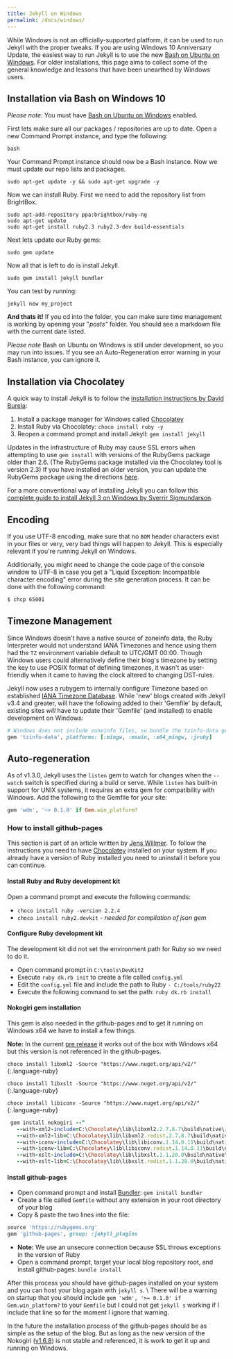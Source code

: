 ```yaml
---
title: Jekyll on Windows
permalink: /docs/windows/
---
```


While Windows is not an officially-supported platform, it can be used to run
Jekyll with the proper tweaks. If you are using Windows 10 Anniversary Update, 
the easiest way to run Jekyll is to use the new [Bash on Ubuntu on Windows](https://msdn.microsoft.com/en-us/commandline/wsl/about?f=255&MSPPError=-2147217396).
For older installations, this page aims to collect some of the general knowledge and lessons that have been unearthed by Windows users.

## Installation via Bash on Windows 10

*Please note:* You must have [Bash on Ubuntu on Windows](https://msdn.microsoft.com/en-us/commandline/wsl/about?f=255&MSPPError=-2147217396) enabled.

First lets make sure all our packages / repositories are up to date. Open a new Command Prompt instance, and type the following:

```
bash
```
Your Command Prompt instance should now be a Bash instance. Now we must update our repo lists and packages.

```
sudo apt-get update -y && sudo apt-get upgrade -y
```

Now we can install Ruby. First we need to add the repository list from BrightBox.

```
sudo apt-add-repository ppa:brightbox/ruby-ng
sudo apt-get update
sudo apt-get install ruby2.3 ruby2.3-dev build-essentials
```
Next lets update our Ruby gems:

```
sudo gem update

```

Now all that is left to do is install Jekyll.

```
sudo gem install jekyll bundler

```

You can test by running:

```
jekyll new my_project
```


**And thats it!**
If you cd into the folder, you can make sure time management is working by opening your "_posts"_ folder. You should see a markdown file with the current date listed.

*Please note* Bash on Ubuntu on Windows is still under development, so you may run into issues. If you see an Auto-Regeneration error warning in your Bash instance, you can ignore it.

## Installation via Chocolatey


A quick way to install Jekyll is to follow the [installation instructions by David Burela](https://davidburela.wordpress.com/2015/11/28/easily-install-jekyll-on-windows-with-3-command-prompt-entries-and-chocolatey/):

 1. Install a package manager for Windows called [Chocolatey](https://chocolatey.org/install)
 2. Install Ruby via Chocolatey: `choco install ruby -y`
 3. Reopen a command prompt and install Jekyll: `gem install jekyll`

Updates in the infrastructure of Ruby may cause SSL errors when attempting to use `gem install` with versions of the RubyGems package older than 2.6. (The RubyGems package installed via the Chocolatey tool is version 2.3) If you have installed an older version, you can update the RubyGems package using the directions [here][ssl-certificate-update].

[ssl-certificate-update]: http://guides.rubygems.org/ssl-certificate-update/#installing-using-update-packages

For a more conventional way of installing Jekyll you can follow this [complete guide to install Jekyll 3 on Windows by Sverrir Sigmundarson][windows-installjekyll3].

[windows-installjekyll3]: https://labs.sverrirs.com/jekyll/

## Encoding

If you use UTF-8 encoding, make sure that no `BOM` header
characters exist in your files or very, very bad things will happen to
Jekyll. This is especially relevant if you're running Jekyll on Windows.

Additionally, you might need to change the code page of the console window to UTF-8
in case you get a "Liquid Exception: Incompatible character encoding" error during
the site generation process. It can be done with the following command:

```sh
$ chcp 65001
```

## Timezone Management

Since Windows doesn't have a native source of zoneinfo data, the Ruby Interpreter would not understand IANA Timezones and hence using them had the `TZ` environment variable default to UTC/GMT 00:00.
Though Windows users could alternatively define their blog's timezone by setting the key to use POSIX format of defining timezones, it wasn't as user-friendly when it came to having the clock altered to changing DST-rules.

Jekyll now uses a rubygem to internally configure Timezone based on established [IANA Timezone Database](https://en.wikipedia.org/wiki/List_of_tz_database_time_zones).
While 'new' blogs created with Jekyll v3.4 and greater, will have the following added to their 'Gemfile' by default, existing sites *will* have to update their 'Gemfile' (and installed) to enable development on Windows:

```ruby
# Windows does not include zoneinfo files, so bundle the tzinfo-data gem
gem 'tzinfo-data', platforms: [:mingw, :mswin, :x64_mingw, :jruby]
```

## Auto-regeneration

As of v1.3.0, Jekyll uses the `listen` gem to watch for changes when the
`--watch` switch is specified during a build or serve. While `listen` has
built-in support for UNIX systems, it requires an extra gem for compatibility
with Windows. Add the following to the Gemfile for your site:

```ruby
gem 'wdm', '~> 0.1.0' if Gem.win_platform?
```

### How to install github-pages

This section is part of an article written by [Jens Willmer][jwillmerPost]. To follow the instructions you need to have [Chocolatey][] installed on your system. If you already have a version of Ruby installed you need to uninstall it before you can continue.

#### Install Ruby and Ruby development kit

Open a command prompt and execute the following commands:

 * `choco install ruby -version 2.2.4`
 * `choco install ruby2.devkit` - _needed for compilation of json gem_

#### Configure Ruby development kit

The development kit did not set the environment path for Ruby so we need to do it.

 * Open command prompt in `C:\tools\DevKit2`
 * Execute `ruby dk.rb init` to create a file called `config.yml`
 * Edit the `config.yml` file and include the path to Ruby `- C:/tools/ruby22`
 * Execute the following command to set the path: `ruby dk.rb install`

#### Nokogiri gem installation

This gem is also needed in the github-pages and to get it running on Windows x64 we have to install a few things.


**Note:** In the current [pre release][nokogiriFails] it works out of the box with Windows x64 but this version is not referenced in the github-pages.


`choco install libxml2 -Source "https://www.nuget.org/api/v2/"`{:.language-ruby}

`choco install libxslt -Source "https://www.nuget.org/api/v2/"`{:.language-ruby}

`choco install libiconv -Source "https://www.nuget.org/api/v2/"`{:.language-ruby}

```ruby
 gem install nokogiri --^
   --with-xml2-include=C:\Chocolatey\lib\libxml2.2.7.8.7\build\native\include^
   --with-xml2-lib=C:\Chocolatey\lib\libxml2.redist.2.7.8.7\build\native\bin\v110\x64\Release\dynamic\cdecl^
   --with-iconv-include=C:\Chocolatey\lib\libiconv.1.14.0.11\build\native\include^
   --with-iconv-lib=C:\Chocolatey\lib\libiconv.redist.1.14.0.11\build\native\bin\v110\x64\Release\dynamic\cdecl^
   --with-xslt-include=C:\Chocolatey\lib\libxslt.1.1.28.0\build\native\include^
   --with-xslt-lib=C:\Chocolatey\lib\libxslt.redist.1.1.28.0\build\native\bin\v110\x64\Release\dynamic
```

#### Install github-pages

 * Open command prompt and install [Bundler][]: `gem install bundler`
 * Create a file called `Gemfile` without any extension in your root directory of your blog
 * Copy & paste the two lines into the file:


```ruby
source 'https://rubygems.org'
gem 'github-pages', group: :jekyll_plugins
```

 * **Note:** We use an unsecure connection because SSL throws exceptions in the version of Ruby
 * Open a command prompt, target your local blog repository root, and install github-pages: `bundle install`


After this process you should have github-pages installed on your system and you can host your blog again with `jekyll s`. \\
There will be a warning on startup that you should include `gem 'wdm', '>= 0.1.0' if Gem.win_platform?` to your `Gemfile` but I could not get `jekyll s` working if I include that line so for the moment I ignore that warning.

In the future the installation process of the github-pages should be as simple as the setup of the blog. But as long as the new version of the Nokogiri ([v1.6.8][nokogiriReleases]) is not stable and referenced, it is work to get it up and running on Windows.

[jwillmerPost]: https://jwillmer.de/blog/tutorial/how-to-install-jekyll-and-pages-gem-on-windows-10-x46 "Installation instructions by Jens Willmer"
[Chocolatey]: https://chocolatey.org/install "Package manager for Windows"
[Bundler]: http://bundler.io/ "Ruby Dependencie Manager"
[nokogiriReleases]: https://github.com/sparklemotion/nokogiri/releases "Nokogiri Releases"
[nokogiriFails]: https://github.com/sparklemotion/nokogiri/issues/1456#issuecomment-206481794 "Nokogiri fails to install on Ruby 2.3 for Windows"
